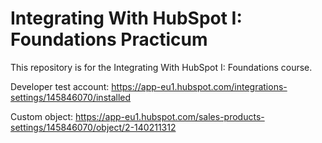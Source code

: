 # Integrating With HubSpot I: Foundations Practicum

This repository is for the Integrating With HubSpot I: Foundations course.

Developer test account: https://app-eu1.hubspot.com/integrations-settings/145846070/installed

Custom object: https://app-eu1.hubspot.com/sales-products-settings/145846070/object/2-140211312
